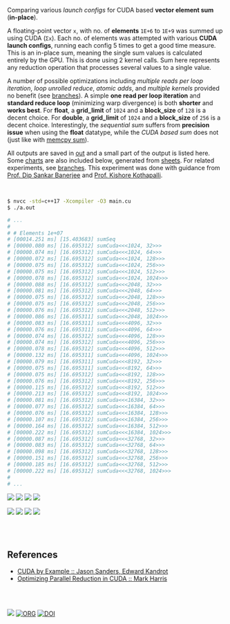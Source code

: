 Comparing various *launch configs* for CUDA based **vector element sum**
(**in-place**).

A floating-point vector `x`, with no. of **elements** `1E+6` to `1E+9` was
summed up using CUDA (`Σx`). Each no. of elements was attempted with
various **CUDA launch configs**, running each config 5 times to get a good
time measure. This is an in-place sum, meaning the single sum values is
calculated entirely by the GPU. This is done using 2 kernel calls. Sum here
represents any reduction operation that processes several values to a
single value.

A number of possible optimizations including *multiple reads per loop*
*iteration*, *loop unrolled reduce*, *atomic adds*, and *multiple kernels*
provided no benefit (see [branches]). A simple **one read per loop iteration**
and **standard reduce loop** (minimizing warp divergence) is both **shorter** and
**works best**. For **float**, a **grid_limit** of `1024` and a **block_size** of
`128` is a decent choice. For **double**, a **grid_limit** of `1024` and a
**block_size** of `256` is a decent choice. Interestingly, the *sequential sum*
suffers from **precision issue** when using the **float** datatype, while the
*CUDA based sum* does not (just like with [memcpy sum]).

All outputs are saved in [out](out/) and a small part of the output is listed
here. Some [charts] are also included below, generated from [sheets]. For
related experiments, see [branches]. This experiment was done with guidance
from [Prof. Dip Sankar Banerjee] and [Prof. Kishore Kothapalli].

<br>

```bash
$ nvcc -std=c++17 -Xcompiler -O3 main.cu
$ ./a.out

# ...
#
# # Elements 1e+07
# [00014.251 ms] [15.403683] sumSeq
# [00000.080 ms] [16.695312] sumCuda<<<1024, 32>>>
# [00000.074 ms] [16.695312] sumCuda<<<1024, 64>>>
# [00000.072 ms] [16.695312] sumCuda<<<1024, 128>>>
# [00000.075 ms] [16.695312] sumCuda<<<1024, 256>>>
# [00000.075 ms] [16.695312] sumCuda<<<1024, 512>>>
# [00000.078 ms] [16.695312] sumCuda<<<1024, 1024>>>
# [00000.088 ms] [16.695312] sumCuda<<<2048, 32>>>
# [00000.081 ms] [16.695312] sumCuda<<<2048, 64>>>
# [00000.075 ms] [16.695312] sumCuda<<<2048, 128>>>
# [00000.075 ms] [16.695312] sumCuda<<<2048, 256>>>
# [00000.076 ms] [16.695312] sumCuda<<<2048, 512>>>
# [00000.086 ms] [16.695311] sumCuda<<<2048, 1024>>>
# [00000.083 ms] [16.695311] sumCuda<<<4096, 32>>>
# [00000.076 ms] [16.695311] sumCuda<<<4096, 64>>>
# [00000.074 ms] [16.695312] sumCuda<<<4096, 128>>>
# [00000.074 ms] [16.695312] sumCuda<<<4096, 256>>>
# [00000.078 ms] [16.695312] sumCuda<<<4096, 512>>>
# [00000.132 ms] [16.695311] sumCuda<<<4096, 1024>>>
# [00000.079 ms] [16.695311] sumCuda<<<8192, 32>>>
# [00000.075 ms] [16.695311] sumCuda<<<8192, 64>>>
# [00000.075 ms] [16.695312] sumCuda<<<8192, 128>>>
# [00000.076 ms] [16.695312] sumCuda<<<8192, 256>>>
# [00000.115 ms] [16.695312] sumCuda<<<8192, 512>>>
# [00000.213 ms] [16.695312] sumCuda<<<8192, 1024>>>
# [00000.081 ms] [16.695312] sumCuda<<<16384, 32>>>
# [00000.077 ms] [16.695312] sumCuda<<<16384, 64>>>
# [00000.076 ms] [16.695312] sumCuda<<<16384, 128>>>
# [00000.107 ms] [16.695312] sumCuda<<<16384, 256>>>
# [00000.164 ms] [16.695312] sumCuda<<<16384, 512>>>
# [00000.222 ms] [16.695312] sumCuda<<<16384, 1024>>>
# [00000.087 ms] [16.695312] sumCuda<<<32768, 32>>>
# [00000.083 ms] [16.695312] sumCuda<<<32768, 64>>>
# [00000.098 ms] [16.695312] sumCuda<<<32768, 128>>>
# [00000.151 ms] [16.695312] sumCuda<<<32768, 256>>>
# [00000.185 ms] [16.695312] sumCuda<<<32768, 512>>>
# [00000.222 ms] [16.695312] sumCuda<<<32768, 1024>>>
#
# ...
```

[![](https://i.imgur.com/CWySswQ.gif)][sheetp]
[![](https://i.imgur.com/o3mYdbR.gif)][sheetp]
[![](https://i.imgur.com/jGqYBwP.gif)][sheetp]
[![](https://i.imgur.com/ktH8eSd.gif)][sheetp]

[![](https://i.imgur.com/3TQJasB.png)][sheetp]
[![](https://i.imgur.com/rz9xIMk.png)][sheetp]
[![](https://i.imgur.com/73MYASb.png)][sheetp]
[![](https://i.imgur.com/5PaS4kC.png)][sheetp]

<br>
<br>


## References

- [CUDA by Example :: Jason Sanders, Edward Kandrot](https://www.slideshare.net/SubhajitSahu/cuda-by-example-notes)
- [Optimizing Parallel Reduction in CUDA :: Mark Harris](https://www.slideshare.net/SubhajitSahu/optimizing-parallel-reduction-in-cuda-notes)

<br>
<br>

[![](https://i.imgur.com/s6FklYl.png)](https://www.youtube.com/watch?v=vTdodyhhjww)
[![ORG](https://img.shields.io/badge/org-puzzlef-green?logo=Org)](https://puzzlef.github.io)
[![DOI](https://zenodo.org/badge/375605202.svg)](https://zenodo.org/badge/latestdoi/375605202)

[Prof. Dip Sankar Banerjee]: https://sites.google.com/site/dipsankarban/
[Prof. Kishore Kothapalli]: https://cstar.iiit.ac.in/~kkishore/
[memcpy sum]: https://github.com/puzzlef/sum-cuda-memcpy-adjust-launch
[branches]: https://github.com/puzzlef/sum-cuda-inplace-adjust-launch/branches
[charts]: https://photos.app.goo.gl/795Rcbqa14srjoZBA
[sheets]: https://docs.google.com/spreadsheets/d/1pgIn6dcrKtVv0SoaJeQwTe1CzHRKuoUOXjn5_KJqrA8/edit?usp=sharing
[sheetp]: https://docs.google.com/spreadsheets/d/e/2PACX-1vRR3VIK58QcfE3fDl2EMhg8TKvZQOq4QONU3WkcDZNihlzG82gtROy4QknkcN5xHlWyraIEtteS4YI2/pubhtml
